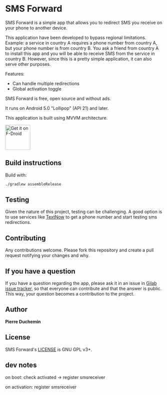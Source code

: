 # SMS Forward

SMS Forward is a simple app that allows you to redirect SMS you receive on your phone to another device.

This application have been developed to bypass regional limitations.
Example: a service in country A requires a phone number from country A, but your phone number is from country B. You ask a friend from country A to install this app and you will be able to receive SMS from the service in country B. However, since this is a pretty simple application, it can also serve other purposes.

Features:
- Can handle multiple redirections
- Global activation toggle

SMS Forward is free, open source and without ads.

It runs on Android 5.0 "Lollipop" (API 21) and later.

This application is built using MVVM architecture.

[<img src="https://fdroid.gitlab.io/artwork/badge/get-it-on.png"
     alt="Get it on F-Droid"
     height="80">](https://f-droid.org/packages/com.pierreduchemin.smsforward/)

## Build instructions

Build with:
```bash
./gradlew assembleRelease
```

## Testing

Given the nature of this project, testing can be challenging.
A good option is to use services like [TextNow](https://www.textnow.com) to get a phone number and start testing sms redirections.

## Contributing

Any contributions welcome. Please fork this repository and create a pull request notifying your changes and why.

## If you have a question
If you have a question regarding the app, please ask it in an issue in [Gilab issue tracker](https://gitlab.com/pierreduchemin/smsforward/-/issues), so that everyone can contribute and that the answer is public.
This way, your question becomes a contribution to the project.

## Author

**Pierre Duchemin**

## License

SMS Forward's [LICENSE](LICENSE) is GNU GPL v3+.


## dev notes
on boot:
check activated -> register smsreceiver

on activation:
register smsreceiver

